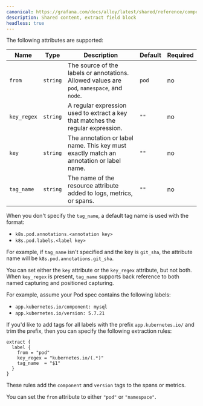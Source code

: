 ```yaml
---
canonical: https://grafana.com/docs/alloy/latest/shared/reference/components/extract-field-block/
description: Shared content, extract field block
headless: true
---
```


The following attributes are supported:

Name        | Type     | Description                                                                                   | Default | Required
------------|----------|-----------------------------------------------------------------------------------------------|---------|---------
`from`      | `string` | The source of the labels or annotations. Allowed values are `pod`, `namespace`, and `node`.    | `pod`   | no
`key_regex` | `string` | A regular expression used to extract a key that matches the regular expression.               | `""`    | no
`key`       | `string` | The annotation or label name. This key must exactly match an annotation or label name.        | `""`    | no
`tag_name`  | `string` | The name of the resource attribute added to logs, metrics, or spans.                          | `""`    | no

When you don't specify the `tag_name`, a default tag name is used with the format:

* `k8s.pod.annotations.<annotation key>`
* `k8s.pod.labels.<label key>`

For example, if `tag_name` isn't specified and the key is `git_sha`, the attribute name will be `k8s.pod.annotations.git_sha`.

You can set either the `key` attribute or the `key_regex` attribute, but not both.
When `key_regex` is present, `tag_name` supports back reference to both named capturing and positioned capturing.

For example, assume your Pod spec contains the following labels:

* `app.kubernetes.io/component: mysql`
* `app.kubernetes.io/version: 5.7.21`

If you'd like to add tags for all labels with the prefix `app.kubernetes.io/` and trim the prefix, then you can specify the following extraction rules:

```alloy
extract {
  label {
    from = "pod"
    key_regex = "kubernetes.io/(.*)"
    tag_name  = "$1"
  }
}
```

These rules add the `component` and `version` tags to the spans or metrics.

You can set the `from` attribute to either `"pod"` or `"namespace"`.
